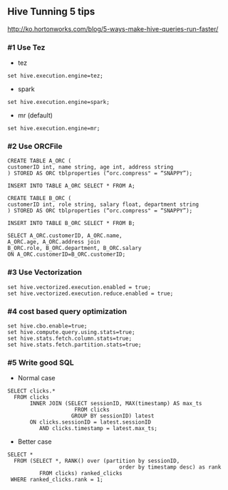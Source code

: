 ## Hive Tunning 5 tips
http://ko.hortonworks.com/blog/5-ways-make-hive-queries-run-faster/

### #1 Use Tez
  - tez
```
set hive.execution.engine=tez;
```
  - spark
```
set hive.execution.engine=spark;
```

  - mr (default)
```
set hive.execution.engine=mr;
```

### #2 Use ORCFile
```
CREATE TABLE A_ORC (
customerID int, name string, age int, address string
) STORED AS ORC tblproperties (“orc.compress" = “SNAPPY”);

INSERT INTO TABLE A_ORC SELECT * FROM A;

CREATE TABLE B_ORC (
customerID int, role string, salary float, department string
) STORED AS ORC tblproperties (“orc.compress" = “SNAPPY”);

INSERT INTO TABLE B_ORC SELECT * FROM B;

SELECT A_ORC.customerID, A_ORC.name,
A_ORC.age, A_ORC.address join
B_ORC.role, B_ORC.department, B_ORC.salary
ON A_ORC.customerID=B_ORC.customerID;
```

### #3 Use Vectorization
```
set hive.vectorized.execution.enabled = true;
set hive.vectorized.execution.reduce.enabled = true;
```

### #4 cost based query optimization
```
set hive.cbo.enable=true;
set hive.compute.query.using.stats=true;
set hive.stats.fetch.column.stats=true;
set hive.stats.fetch.partition.stats=true;
```

### #5 Write good SQL
  - Normal case
```
SELECT clicks.* 
  FROM clicks 
       INNER JOIN (SELECT sessionID, MAX(timestamp) AS max_ts 
                     FROM clicks
                    GROUP BY sessionID) latest
       ON clicks.sessionID = latest.sessionID 
          AND clicks.timestamp = latest.max_ts;

```

  - Better case
```
SELECT * 
  FROM (SELECT *, RANK() over (partition by sessionID,
                                   order by timestamp desc) as rank
          FROM clicks) ranked_clicks
 WHERE ranked_clicks.rank = 1;
```
